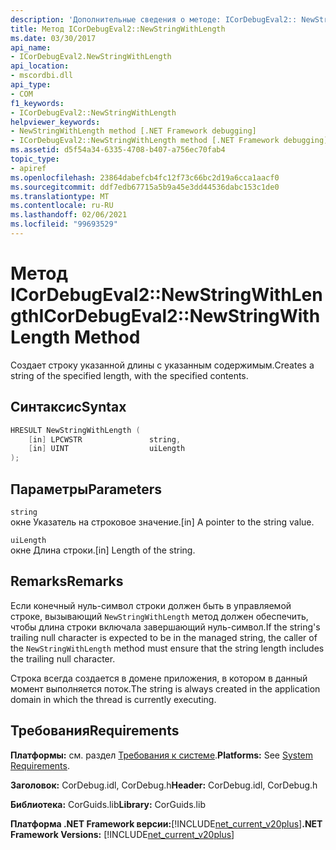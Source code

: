 ```yaml
---
description: 'Дополнительные сведения о методе: ICorDebugEval2:: NewStringWithLength'
title: Метод ICorDebugEval2::NewStringWithLength
ms.date: 03/30/2017
api_name:
- ICorDebugEval2.NewStringWithLength
api_location:
- mscordbi.dll
api_type:
- COM
f1_keywords:
- ICorDebugEval2::NewStringWithLength
helpviewer_keywords:
- NewStringWithLength method [.NET Framework debugging]
- ICorDebugEval2::NewStringWithLength method [.NET Framework debugging]
ms.assetid: d5f54a34-6335-4708-b407-a756ec70fab4
topic_type:
- apiref
ms.openlocfilehash: 23864dabefcb4fc12f73c66bc2d19a6cca1aacf0
ms.sourcegitcommit: ddf7edb67715a5b9a45e3dd44536dabc153c1de0
ms.translationtype: MT
ms.contentlocale: ru-RU
ms.lasthandoff: 02/06/2021
ms.locfileid: "99693529"
---
```

# <a name="icordebugeval2newstringwithlength-method"></a><span data-ttu-id="b7c53-103">Метод ICorDebugEval2::NewStringWithLength</span><span class="sxs-lookup"><span data-stu-id="b7c53-103">ICorDebugEval2::NewStringWithLength Method</span></span>

<span data-ttu-id="b7c53-104">Создает строку указанной длины с указанным содержимым.</span><span class="sxs-lookup"><span data-stu-id="b7c53-104">Creates a string of the specified length, with the specified contents.</span></span>  
  
## <a name="syntax"></a><span data-ttu-id="b7c53-105">Синтаксис</span><span class="sxs-lookup"><span data-stu-id="b7c53-105">Syntax</span></span>  
  
```cpp  
HRESULT NewStringWithLength (  
    [in] LPCWSTR               string,  
    [in] UINT                  uiLength  
);  
```  
  
## <a name="parameters"></a><span data-ttu-id="b7c53-106">Параметры</span><span class="sxs-lookup"><span data-stu-id="b7c53-106">Parameters</span></span>  

 `string`  
 <span data-ttu-id="b7c53-107">окне Указатель на строковое значение.</span><span class="sxs-lookup"><span data-stu-id="b7c53-107">[in] A pointer to the string value.</span></span>  
  
 `uiLength`  
 <span data-ttu-id="b7c53-108">окне Длина строки.</span><span class="sxs-lookup"><span data-stu-id="b7c53-108">[in] Length of the string.</span></span>  
  
## <a name="remarks"></a><span data-ttu-id="b7c53-109">Remarks</span><span class="sxs-lookup"><span data-stu-id="b7c53-109">Remarks</span></span>  

 <span data-ttu-id="b7c53-110">Если конечный нуль-символ строки должен быть в управляемой строке, вызывающий `NewStringWithLength` метод должен обеспечить, чтобы длина строки включала завершающий нуль-символ.</span><span class="sxs-lookup"><span data-stu-id="b7c53-110">If the string's trailing null character is expected to be in the managed string, the caller of the `NewStringWithLength` method must ensure that the string length includes the trailing null character.</span></span>  
  
 <span data-ttu-id="b7c53-111">Строка всегда создается в домене приложения, в котором в данный момент выполняется поток.</span><span class="sxs-lookup"><span data-stu-id="b7c53-111">The string is always created in the application domain in which the thread is currently executing.</span></span>  
  
## <a name="requirements"></a><span data-ttu-id="b7c53-112">Требования</span><span class="sxs-lookup"><span data-stu-id="b7c53-112">Requirements</span></span>  

 <span data-ttu-id="b7c53-113">**Платформы:** см. раздел [Требования к системе](../../get-started/system-requirements.md).</span><span class="sxs-lookup"><span data-stu-id="b7c53-113">**Platforms:** See [System Requirements](../../get-started/system-requirements.md).</span></span>  
  
 <span data-ttu-id="b7c53-114">**Заголовок:** CorDebug.idl, CorDebug.h</span><span class="sxs-lookup"><span data-stu-id="b7c53-114">**Header:** CorDebug.idl, CorDebug.h</span></span>  
  
 <span data-ttu-id="b7c53-115">**Библиотека:** CorGuids.lib</span><span class="sxs-lookup"><span data-stu-id="b7c53-115">**Library:** CorGuids.lib</span></span>  
  
 <span data-ttu-id="b7c53-116">**Платформа .NET Framework версии:**[!INCLUDE[net_current_v20plus](../../../../includes/net-current-v20plus-md.md)]</span><span class="sxs-lookup"><span data-stu-id="b7c53-116">**.NET Framework Versions:** [!INCLUDE[net_current_v20plus](../../../../includes/net-current-v20plus-md.md)]</span></span>
